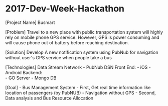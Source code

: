 # 2017-Dev-Week-Hackathon

[Project Name]
Busmart

[Problem]
Travel to a new place with public transportation system will highly rely on mobile phone GPS service. However, GPS is power consuming and will cause phone out of battery before reaching destination. 

[Solution]
Develop A new notification system using PubNub for navigation without user's GPS service when people take a bus

[Technologies]
Data Stream Network
	- PubNub DSN
Front End:
	- iOS
	- Android
Backend:	
	- GO Server
	- Mongo DB

[Goal]
	- Bus Management System
	    - First, Get real time information like location of passengers (by PubNUB)
	    - Navigation without GPS
	- Second, Data analysis and Bus Resource Allocation
